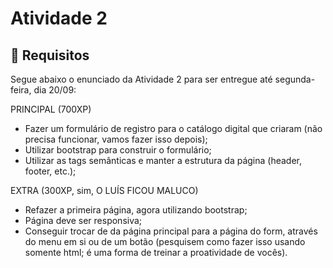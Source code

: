 # Atividade 2

## :pencil: Requisitos

Segue abaixo o enunciado da Atividade 2 para ser entregue até segunda-feira, dia 20/09:

PRINCIPAL (700XP)

- Fazer um formulário de registro para o catálogo digital que criaram (não precisa funcionar, vamos fazer isso depois);
- Utilizar bootstrap para construir o formulário;
- Utilizar as tags semânticas e manter a estrutura da página (header, footer, etc.);

EXTRA (300XP, sim, O LUÍS FICOU MALUCO)

- Refazer a primeira página, agora utilizando bootstrap;
- Página deve ser responsiva;
- Conseguir trocar de da página principal para a página do form, através do menu em si ou de um botão (pesquisem como fazer isso usando somente html; é uma forma de treinar a proatividade de vocês).

<!-- ## :computer: Deploy

- [Vessel app](https://santander-coders-808.vercel.app/) -->
